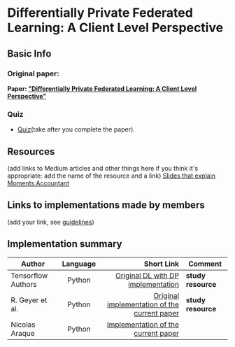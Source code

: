 # Differentially Private Federated Learning: A Client Level Perspective

## Basic Info

### Original paper: 
**Paper: ["Differentially Private Federated Learning: A Client Level Perspective"](https://arxiv.org/pdf/1712.07557.pdf)** 

### Quiz
- [Quiz](https://www.surveymonkey.com/r/2ZN8NGC)(take after you complete the paper).

## Resources 
(add links to Medium articles and other things here if you think it's appropriate: add the name of the resource and a link)
[Slides that explain Moments Accountant](https://qdata.github.io/deep2Read//talks/20171012-Bargav-2.pdf)

## Links to implementations made by members 
(add your link, see [guidelines](https://github.com/papersdclub/theclub/blob/master/implementation_guidelines.md))


## Implementation summary
| Author          | Language      | Short Link  | Comment |
| -------------   |:-------------:| -----:| ---------|
| Tensorflow Authors | Python        | [Original DL with DP implementation](https://github.com/tensorflow/privacy/tree/master/privacy) | **study resource** |
| R. Geyer et al. | Python | [Original implementation of the current paper](https://github.com/SAP/machine-learning-diff-private-federated-learning) | **study resource** |
| Nicolas Araque | Python | [Implementation of the current paper](https://github.com/naraquev/Private-AI/blob/master/research/Diff_Private_Learning_Client_Persp.ipynb) |  |


